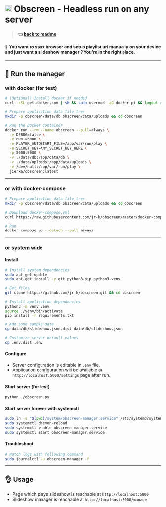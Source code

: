 # <img src="https://github.com/jr-k/obscreen/blob/master/docs/img/obscreen.png" width="22"> Obscreen - Headless run on any server

> #### 👈 [back to readme](/README.md)

#### 🔵 You want to start browser and setup playlist url manually on your device and just want a slideshow manager ? You're in the right place.

---
## 📡 Run the manager

### with docker (for test)
```bash
# (Optional) Install docker if needed
curl -sSL get.docker.com | sh && sudo usermod -aG docker pi && logout # then login again

# Prepare application data file tree
mkdir -p obscreen/data/db obscreen/data/uploads && cd obscreen

# Run the Docker container
docker run --rm --name obscreen --pull=always \
  -e DEBUG=false \
  -e PORT=5000 \
  -e PLAYER_AUTOSTART_FILE=/app/var/run/play \
  -e SECRET_KEY=ANY_SECRET_KEY_HERE \
  -p 5000:5000 \
  -v ./data/db:/app/data/db \
  -v ./data/uploads:/app/data/uploads \
  -v /dev/null:/app/var/run/play \
  jierka/obscreen:latest
```
---
### or with docker-compose
```bash
# Prepare application data file tree
mkdir -p obscreen/data/db obscreen/data/uploads && cd obscreen

# Download docker-compose.yml
curl https://raw.githubusercontent.com/jr-k/obscreen/master/docker-compose.headless.yml > docker-compose.yml

# Run
docker compose up --detach --pull always
```
---
### or system wide
#### Install
```bash
# Install system dependencies
sudo apt-get update
sudo apt-get install -y git python3-pip python3-venv

# Get files
git clone https://github.com/jr-k/obscreen.git && cd obscreen

# Install application dependencies
python3 -m venv venv
source ./venv/bin/activate
pip install -r requirements.txt

# Add some sample data
cp data/db/slideshow.json.dist data/db/slideshow.json

# Customize server default values
cp .env.dist .env
```

#### Configure
- Server configuration is editable in `.env` file.
- Application configuration will be available at `http://localhost:5000/settings` page after run.

#### Start server (for test)
```bash
python ./obscreen.py
```

#### Start server forever with systemctl
```bash
sudo ln -s "$(pwd)/system/obscreen-manager.service" /etc/systemd/system/obscreen-manager.service
sudo systemctl daemon-reload
sudo systemctl enable obscreen-manager.service
sudo systemctl start obscreen-manager.service
```

#### Troubleshoot
```bash
# Watch logs with following command
sudo journalctl -u obscreen-manager -f 
```
---
## 👌 Usage
- Page which plays slideshow is reachable at `http://localhost:5000`
- Slideshow manager is reachable at `http://localhost:5000/manage`
